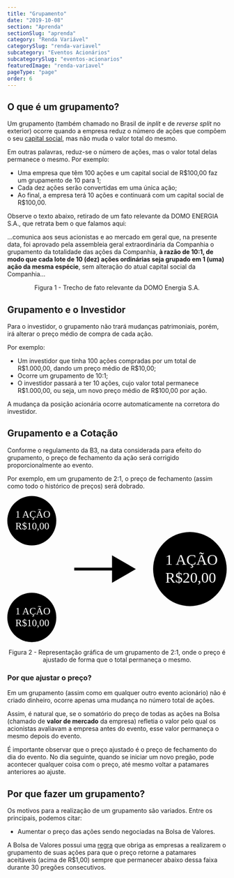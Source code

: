 ```yaml
---
title: "Grupamento"
date: "2019-10-08"
section: "Aprenda"
sectionSlug: "aprenda"
category: "Renda Variável"
categorySlug: "renda-variavel"
subcategory: "Eventos Acionários"
subcategorySlug: "eventos-acionarios"
featuredImage: "renda-variavel"
pageType: "page"
order: 6
---
```


## O que é um grupamento?

Um grupamento (também chamado no Brasil de *inplit* e de *reverse split* no exterior) ocorre quando a empresa reduz o número de ações que compõem o seu [capital social](/aprenda/renda-variavel/acoes/o-que-sao-acoes), mas não muda o valor total do mesmo.

Em outras palavras, reduz-se o número de ações, mas o valor total delas permanece o mesmo. Por exemplo:

- Uma empresa que têm 100 ações e um capital social de R$100,00 faz um grupamento de 10 para 1;
- Cada dez ações serão convertidas em uma única ação;
- Ao final, a empresa terá 10 ações  e continuará com um capital social de R\$100,00.

Observe o texto abaixo, retirado de um fato relevante da DOMO ENERGIA S.A., que retrata bem o que falamos aqui:

<div class="citacao" id="figura1">

...comunica aos seus acionistas e ao mercado em geral que, na presente data, foi aprovado pela
assembleia geral extraordinária da Companhia o grupamento da totalidade das ações da Companhia, **à razão de
10:1, de modo que cada lote de 10 (dez) ações ordinárias seja grupado em 1 (uma) ação da mesma espécie**,
sem alteração do atual capital social da Companhia...


</div>

<p class="legenda" style="text-align:center;">Figura 1 - Trecho de fato relevante da DOMO Energia S.A.</p>


## Grupamento e o Investidor

Para o investidor, o grupamento não trará mudanças patrimoniais, porém, irá alterar o preço médio de compra de cada ação.

Por exemplo:

- Um investidor que tinha 100 ações compradas por um total de R\$1.000,00, dando um preço médio de R\$10,00;
- Ocorre um grupamento de 10:1;
- O investidor passará a ter 10 ações, cujo valor total permanece R\$1.000,00, ou seja, um novo preço médio de R\$100,00 por ação.

A mudança da posição acionária ocorre automaticamente na corretora do investidor.

## Grupamento e a Cotação

Conforme o regulamento da B3, na data considerada para efeito do grupamento, o preço de fechamento da ação será corrigido proporcionalmente ao evento.

Por exemplo, em um grupamento de 2:1, o preço de fechamento (assim como todo o histórico de preços) será dobrado.

<div style="text-align:center;">

<svg viewBox="0 0 300 200" class="svg-vertical-limit" preserveAspectRatio="xMidYMax meet" id="figura2">
<style type="text/css">
	.st0grupamento{fill:#FFFFFF;}
	.st1grupamento{font-family:'MyriadPro-Regular';}
	.st2grupamento{font-size:13.5662px;}
	.st3grupamento{font-size:20.3493px;}
	.st4grupamento{fill:none;}
</style>
<g>
	<ellipse cx="33.5" cy="34" rx="33.5" ry="33.7"/>
	<text transform="matrix(1 0 0 1 11.0098 29.8198)" class="st0grupamento st1grupamento st2grupamento">1 AÇÃO</text>
	<text transform="matrix(1 0 0 1 11.0098 46.1198)" class="st0grupamento st1grupamento st2grupamento">R$10,00</text>
</g>
<g>
	<ellipse cx="33.5" cy="166" rx="33.5" ry="33.7"/>
	<text transform="matrix(1 0 0 1 11.0098 161.8643)" class="st0grupamento st1grupamento st2grupamento">1 AÇÃO</text>
	<text transform="matrix(1 0 0 1 11.0098 178.1643)" class="st0grupamento st1grupamento st2grupamento">R$10,00</text>
</g>
<g>
	<ellipse cx="249.7" cy="100" rx="50.3" ry="50.6"/>
	<text transform="matrix(1 0 0 1 216.0309 93.7627)" class="st0grupamento st1grupamento st3grupamento">1 AÇÃO</text>
	<text transform="matrix(1 0 0 1 216.0309 118.1627)" class="st0grupamento st1grupamento st3grupamento">R$20,00</text>
</g>
<polygon points="175.8,100 143.2,81.2 143.2,98.1 91.5,98.1 91.5,101.9 143.2,101.9 143.2,118.8 "/>
<rect x="-25.3" y="452" class="st4grupamento" width="2.7" height="42.7"/>
</svg>

</div>

<p class="legenda" style="text-align:center;">Figura 2 - Representação gráfica de um grupamento de 2:1, onde o preço é ajustado de forma que o total permaneça o mesmo.</p>

### Por que ajustar o preço?

Em um grupamento (assim como em qualquer outro evento acionário) não é criado dinheiro, ocorre apenas uma mudança no número total de ações.

Assim, é natural que, se o somatório do preço de todas as ações na Bolsa (chamado de **valor de mercado** da empresa) refletia o valor pelo qual os acionistas avaliavam a empresa antes do evento, esse valor permaneça o mesmo depois do evento.

É importante observar que o preço ajustado é o preço de fechamento do dia do evento. No dia seguinte, quando se iniciar um novo pregão, pode acontecer qualquer coisa com o preço, até mesmo voltar a patamares anteriores ao ajuste.

## Por que fazer um grupamento?

Os motivos para a realização de um grupamento são variados. Entre os principais, podemos citar:

- Aumentar o preço das ações sendo negociadas na Bolsa de Valores.

A Bolsa de Valores possui uma [regra](http://www.b3.com.br/pt_br/regulacao/regulacao-de-emissores/atuacao-orientadora/cartilhas-e-orientacoes.htm) que obriga as empresas a realizarem  o grupamento de suas ações para que o preço retorne a patamares aceitáveis (acima de R\$1,00) sempre que permanecer abaixo dessa faixa durante 30 pregões consecutivos.